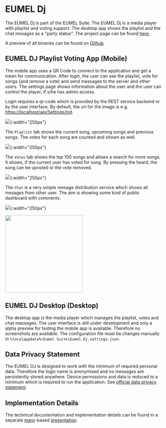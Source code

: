 
# EUMEL Dj

The EUMEL Dj is part of the EUMEL Suite. The EUMEL Dj is a media player with playlist and voting support. The desktop app shows the playlist and the chat mesages as a "party status". 
The project page can be found [here](https://github.com/EUMEL-Suite/EUMEL.Dj).

A preview of all binaries can be found on [Github](https://github.com/EUMEL-Suite/EUMEL.Dj/releases/tag/EUMEL-Dj).


## EUMEL DJ Playlist Voting App (Mobile)

The mobile app uses a QR Code to connect to the application and get a token for communication. After login, the user can see the playlist, vote for songs (and remove a vote) and send messages to the server and other users. The settings page shows information about the user and the user can control the player, if s/he has admin access. 

Login requires a qr-code which is provided by the REST service backend or by the user interface. By default, the uri for the image is e.g. [https://localhost/api/Settings/Init](https://localhost/api/Settings/Init).

![](../Assets/djmobile_login.png?raw=true){:width="250px"}

The `Playlist` tab shows the current song, upcoming songs and previous songs. The votes for each song are counted and shown as well.

![](/Assets/djmobile_playlist.png?raw=true){:width="250px"}

The `Votes` tab shows the top 100 songs and allows a search for more songs. It shows, if the current user has voted for song. By pressing the heard, the song can be upvoted or the vote removed.

![](/Assets/djmobile_votes.png?raw=true){:width="250px"}

The `Chat` is a very simple mesage distribution service which shows all mesages from other user. The aim is showing some kind of public dashboard with comments.

![](/Assets/djmobile_chat.png?raw=true){:width="250px"}

<img src="/Assets/djmobile_chat.png?raw=true" width="250">

## EUMEL DJ Desktop (Desktop)

The desktop app is the media player which manages the playlist, votes and chat messages. The user interface is still under development and only a alpha preview for testing the mobile app is available. Therefore no screenshots are available. The configuration file must be changes manually in `%localappdata%\Eumel Suite\Eumel.Dj.settings.json`.

## Data Privacy Statement

The EUMEL DJ is designed to work with the minimum of required personal data. Therefore the login name is anonymised and no messages are persistently stored anywhere. Device permissions and data is reduced to a minimum which is required to run the application. See [official data privacy statement](eumel-dj-privacy.md).


## Implementation Details

The technical documentation and implementation details can be found in a separate [marp](https://marpit.marp.app/)-based [presentation](eumel-dj-tech.html).

